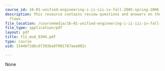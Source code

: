 ```yaml
---
course_id: 16-01-unified-engineering-i-ii-iii-iv-fall-2005-spring-2006
description: This resource contains review questions and answers on the topic of compressible
  flows.
file_location: /coursemedia/16-01-unified-engineering-i-ii-iii-iv-fall-2005-spring-2006/15446f2d6c67393ba8f901787aea002c_f11_mud_0304.pdf
file_type: application/pdf
layout: pdf
title: f11_mud_0304.pdf
type: course
uid: 15446f2d6c67393ba8f901787aea002c

---
```

None